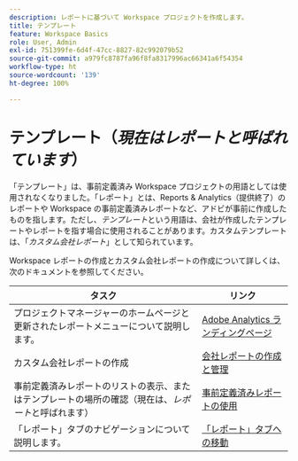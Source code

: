 ```yaml
---
description: レポートに基づいて Workspace プロジェクトを作成します。
title: テンプレート
feature: Workspace Basics
role: User, Admin
exl-id: 751399fe-6d4f-47cc-8827-82c992079b52
source-git-commit: a979fc8787fa96f8fa8317996ac66341a6f54354
workflow-type: ht
source-wordcount: '139'
ht-degree: 100%

---
```


# テンプレート（*現在はレポートと呼ばれています*）

「テンプレート」は、事前定義済み Workspace プロジェクトの用語としては使用されなくなりました。「レポート」とは、Reports &amp; Analytics（提供終了）のレポートや Workspace の事前定義済みレポートなど、アドビが事前に作成したものを指します。ただし、*テンプレート*&#x200B;という用語は、会社が作成したテンプレートやレポートを指す場合に使用されることがあります。カスタムテンプレートは、「*カスタム会社レポート*」として知られています。

Workspace レポートの作成とカスタム会社レポートの作成について詳しくは、次のドキュメントを参照してください。

| タスク | リンク |
|---|---| 
| プロジェクトマネージャーのホームページと更新されたレポートメニューについて説明します。 | [Adobe Analytics ランディングページ](/help/analyze/landing.md) |
| カスタム会社レポートの作成 | [会社レポートの作成と管理](/help/analyze/analysis-workspace/reports/create-company-reports.md) |
| 事前定義済みレポートのリストの表示、またはテンプレートの場所の確認（現在は、*レポート*&#x200B;と呼ばれます） | [事前定義済みレポートの使用](/help/analyze/analysis-workspace/reports/use-reports.md) |
| 「レポート」タブのナビゲーションについて説明します。 | [「レポート」タブへの移動](/help/analyze/landing.md#navigate-reports) |